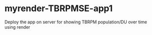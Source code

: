 # myrender-TBRPMSE-app1
Deploy the app on server for showing TBRPM population/DU over time using render
